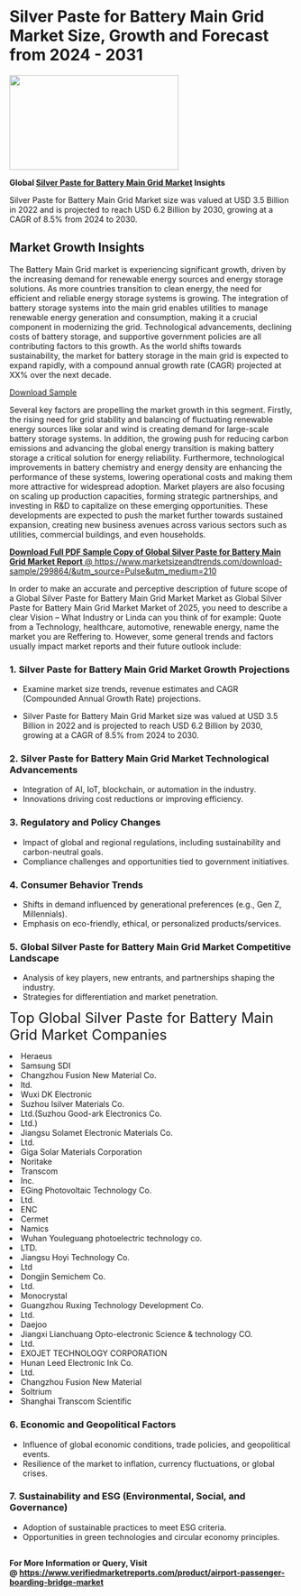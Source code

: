 <H1>Silver Paste for Battery Main Grid Market Size, Growth and Forecast from 2024 - 2031</H1><img class="aligncenter size-medium wp-image-584254" src="https://thirdeyenews.in/wp-content/uploads/2024/09/Global-Market-Research-300x168.jpeg" alt="" width="300" height="168" /><p><strong>Global&nbsp;<a href="https://www.marketsizeandtrends.com/download-sample/299864/&amp;utm_source=Pulse&amp;utm_medium=210">Silver Paste for Battery Main Grid Market</a> Insights</strong></p><p>Silver Paste for Battery Main Grid Market size was valued at USD 3.5 Billion in 2022 and is projected to reach USD 6.2 Billion by 2030, growing at a CAGR of 8.5% from 2024 to 2030.</p><p><h2>Market Growth Insights</h2> <p>The Battery Main Grid market is experiencing significant growth, driven by the increasing demand for renewable energy sources and energy storage solutions. As more countries transition to clean energy, the need for efficient and reliable energy storage systems is growing. The integration of battery storage systems into the main grid enables utilities to manage renewable energy generation and consumption, making it a crucial component in modernizing the grid. Technological advancements, declining costs of battery storage, and supportive government policies are all contributing factors to this growth. As the world shifts towards sustainability, the market for battery storage in the main grid is expected to expand rapidly, with a compound annual growth rate (CAGR) projected at XX% over the next decade.</p> <p><a href="#">Download Sample</a></p> <p>Several key factors are propelling the market growth in this segment. Firstly, the rising need for grid stability and balancing of fluctuating renewable energy sources like solar and wind is creating demand for large-scale battery storage systems. In addition, the growing push for reducing carbon emissions and advancing the global energy transition is making battery storage a critical solution for energy reliability. Furthermore, technological improvements in battery chemistry and energy density are enhancing the performance of these systems, lowering operational costs and making them more attractive for widespread adoption. Market players are also focusing on scaling up production capacities, forming strategic partnerships, and investing in R&D to capitalize on these emerging opportunities. These developments are expected to push the market further towards sustained expansion, creating new business avenues across various sectors such as utilities, commercial buildings, and even households.</p> <p><a href="#"></p><p><span class=""><strong>Download Full PDF Sample Copy of Global Silver Paste for Battery Main Grid Market Report</strong> @ <a href="https://www.marketsizeandtrends.com/download-sample/299864/&amp;utm_source=Pulse&amp;utm_medium=210" target="_blank">https://www.marketsizeandtrends.com/download-sample/299864/&amp;utm_source=Pulse&amp;utm_medium=210</a></span></p><p>In order to make an accurate and perceptive description of future scope of a Global&nbsp;Silver Paste for Battery Main Grid Market Market as Global&nbsp;Silver Paste for Battery Main Grid Market Market of 2025, you need to describe a clear Vision &ndash; What Industry or Linda can you think of for example: Quote from a Technology, healthcare, automotive, renewable energy, name the market you are Reffering to. However, some general trends and factors usually impact market reports and their future outlook include:</p><h3>1.&nbsp;<strong>Silver Paste for Battery Main Grid Market Growth Projections</strong></h3><ul><li>Examine market size trends, revenue estimates and CAGR (Compounded Annual Growth Rate) projections.</li><li><p>Silver Paste for Battery Main Grid Market size was valued at USD 3.5 Billion in 2022 and is projected to reach USD 6.2 Billion by 2030, growing at a CAGR of 8.5% from 2024 to 2030.</p></li></ul><h3>2.&nbsp;<strong>Silver Paste for Battery Main Grid Market Technological Advancements</strong></h3><ul><li>Integration of AI, IoT, blockchain, or automation in the industry.</li><li>Innovations driving cost reductions or improving efficiency.</li></ul><h3>3.&nbsp;<strong>Regulatory and Policy Changes</strong></h3><ul><li>Impact of global and regional regulations, including sustainability and carbon-neutral goals.</li><li>Compliance challenges and opportunities tied to government initiatives.</li></ul><h3>4.&nbsp;<strong>Consumer Behavior Trends</strong></h3><ul><li>Shifts in demand influenced by generational preferences (e.g., Gen Z, Millennials).</li><li>Emphasis on eco-friendly, ethical, or personalized products/services.</li></ul><h3>5.&nbsp;<strong>Global Silver Paste for Battery Main Grid Market Competitive Landscape</strong></h3><ul><li>Analysis of key players, new entrants, and partnerships shaping the industry.</li><li>Strategies for differentiation and market penetration.</li></ul><p data-pm-slice="1 1 []"><span style="color: inherit; font-family: inherit; font-size: 25px;">Top Global Silver Paste for Battery Main Grid Market Companies</span></p><div class="" data-test-id=""><p><li>Heraeus</li><li> Samsung SDI</li><li> Changzhou Fusion New Material Co.</li><li>ltd.</li><li> Wuxi DK Electronic</li><li> Suzhou Isilver Materials Co.</li><li> Ltd.(Suzhou Good-ark Electronics Co.</li><li>Ltd.)</li><li> Jiangsu Solamet Electronic Materials Co.</li><li>Ltd.</li><li> Giga Solar Materials Corporation</li><li> Noritake</li><li> Transcom</li><li> Inc.</li><li> EGing Photovoltaic Technology Co.</li><li>Ltd.</li><li> ENC</li><li> Cermet</li><li> Namics</li><li> Wuhan Youleguang photoelectric technology co.</li><li> LTD.</li><li> Jiangsu Hoyi Technology Co.</li><li> Ltd</li><li> Dongjin Semichem Co.</li><li> Ltd.</li><li> Monocrystal</li><li> Guangzhou Ruxing Technology Development Co.</li><li> Ltd.</li><li> Daejoo</li><li> Jiangxi Lianchuang Opto-electronic Science & technology CO.</li><li>Ltd.</li><li> EXOJET TECHNOLOGY CORPORATION</li><li> Hunan Leed Electronic Ink Co.</li><li> Ltd.</li><li> Changzhou Fusion New Material</li><li> Soltrium</li><li> Shanghai Transcom Scientific</li></p></div><h3>6.&nbsp;<strong>Economic and Geopolitical Factors</strong></h3><ul><li>Influence of global economic conditions, trade policies, and geopolitical events.</li><li>Resilience of the market to inflation, currency fluctuations, or global crises.</li></ul><h3>7.&nbsp;<strong>Sustainability and ESG (Environmental, Social, and Governance)</strong></h3><ul><li>Adoption of sustainable practices to meet ESG criteria.</li><li>Opportunities in green technologies and circular economy principles.</li></ul><h2><strong style="font-size: 14px;">For More Information or Query, Visit @&nbsp;</strong><a style="background-color: #ffffff; font-size: 14px;" href="https://www.marketsizeandtrends.com/report/silver-paste-for-battery-main-grid-market/" target="_blank">https://www.verifiedmarketreports.com/product/airport-passenger-boarding-bridge-market</a></h2>
